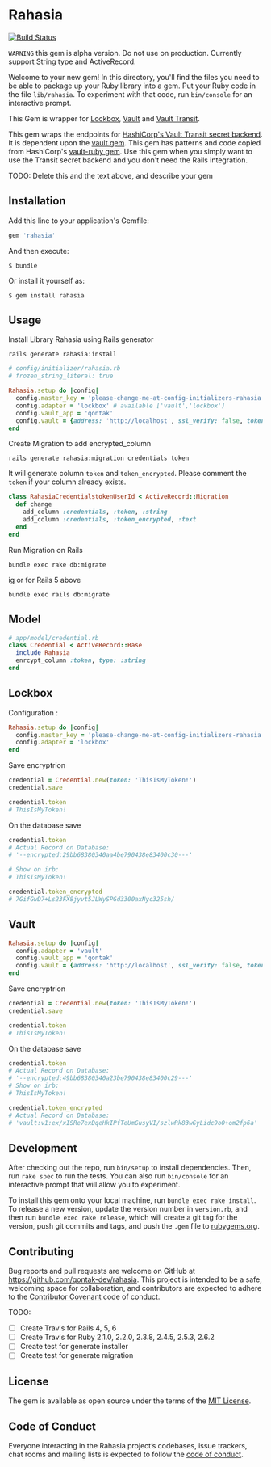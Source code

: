 # Rahasia

[![Build Status](https://travis-ci.org/qontak-dev/rahasia.svg?branch=master)](https://travis-ci.org/qontak-dev/rahasia)

`WARNING` this gem is alpha version. Do not use on production. Currently support String type and ActiveRecord.

Welcome to your new gem! In this directory, you'll find the files you need to be able to package up your Ruby library into a gem. Put your Ruby code in the file `lib/rahasia`. To experiment with that code, run `bin/console` for an interactive prompt.

This Gem is wrapper for [Lockbox](https://github.com/ankane/lockbox), [Vault](https://github.com/hashicorp/vault-ruby) and [Vault Transit](https://github.com/jgaxn/vault-transit).

This gem wraps the endpoints for [HashiCorp's Vault Transit secret backend](https://www.vaultproject.io/docs/secrets/transit/). It is dependent upon the [vault gem](https://github.com/hashicorp/vault-ruby). This gem has patterns and code copied from HashiCorp's [vault-ruby gem](https://github.com/hashicorp/vault-rails). Use this gem when you simply want to use the Transit secret backend and you don't need the Rails integration.

TODO: Delete this and the text above, and describe your gem

## Installation

Add this line to your application's Gemfile:

```ruby
gem 'rahasia'
```

And then execute:

    $ bundle

Or install it yourself as:

    $ gem install rahasia

## Usage

Install Library Rahasia using Rails generator

```
rails generate rahasia:install
```

```ruby
# config/initializer/rahasia.rb
# frozen_string_literal: true

Rahasia.setup do |config|
  config.master_key = 'please-change-me-at-config-initializers-rahasia' # SecureRandom.hex(32)
  config.adapter = 'lockbox' # available ['vault','lockbox']
  config.vault_app = 'qontak'
  config.vault = {address: 'http://localhost', ssl_verify: false, token: 'token'}
end
```

Create Migration to add encrypted_column

```
rails generate rahasia:migration credentials token
```

It will generate column `token` and `token_encrypted`. Please comment the `token` if your column already exists.

```ruby
class RahasiaCredentialstokenUserId < ActiveRecord::Migration
  def change
    add_column :credentials, :token, :string
    add_column :credentials, :token_encrypted, :text
  end
end
```

Run Migration on Rails

```
bundle exec rake db:migrate
```
ig
or for Rails 5 above

```
bundle exec rails db:migrate
```

## Model

```ruby
# app/model/credential.rb
class Credential < ActiveRecord::Base
  include Rahasia
  enrcypt_column :token, type: :string
end
```
## Lockbox

Configuration :
```ruby
Rahasia.setup do |config|
  config.master_key = 'please-change-me-at-config-initializers-rahasia'
  config.adapter = 'lockbox'
end
```

Save encryptrion
```ruby
credential = Credential.new(token: 'ThisIsMyToken!')
credential.save

credential.token
# ThisIsMyToken!
```

On the database save

```ruby
credential.token
# Actual Record on Database:
# '--encrypted:29bb68380340aa4be790438e83400c30---'

# Show on irb:
# ThisIsMyToken!

credential.token_encrypted
# 7GifGwD7+Ls23FX8jyvt5JLWySPGd3300axNyc325sh/
```
## Vault

```ruby
Rahasia.setup do |config|
  config.adapter = 'vault'
  config.vault_app = 'qontak'
  config.vault = {address: 'http://localhost', ssl_verify: false, token: 'token'}
end
```

Save encryptrion
```ruby
credential = Credential.new(token: 'ThisIsMyToken!')
credential.save

credential.token
# ThisIsMyToken!
```

On the database save
```ruby
credential.token
# Actual Record on Database:
# '--encrypted:49bb68380340a23be790438e83400c29---'
# Show on irb:
# ThisIsMyToken!

credential.token_encrypted
# Actual Record on Database:
# 'vault:v1:ex/xISRe7exDqeHkIPfTeUmGusyVI/szlwRk83wGyLidc9oO+om2fp6a'
```
## Development

After checking out the repo, run `bin/setup` to install dependencies. Then, run `rake spec` to run the tests. You can also run `bin/console` for an interactive prompt that will allow you to experiment.

To install this gem onto your local machine, run `bundle exec rake install`. To release a new version, update the version number in `version.rb`, and then run `bundle exec rake release`, which will create a git tag for the version, push git commits and tags, and push the `.gem` file to [rubygems.org](https://rubygems.org).

## Contributing

Bug reports and pull requests are welcome on GitHub at https://github.com/qontak-dev/rahasia. This project is intended to be a safe, welcoming space for collaboration, and contributors are expected to adhere to the [Contributor Covenant](http://contributor-covenant.org) code of conduct.

TODO:

- [ ] Create Travis for Rails 4, 5, 6
- [ ] Create Travis for Ruby 2.1.0, 2.2.0, 2.3.8, 2.4.5, 2.5.3, 2.6.2
- [ ] Create test for generate installer
- [ ] Create test for generate migration

## License

The gem is available as open source under the terms of the [MIT License](https://opensource.org/licenses/MIT).

## Code of Conduct

Everyone interacting in the Rahasia project’s codebases, issue trackers, chat rooms and mailing lists is expected to follow the [code of conduct](https://github.com/qontak-dev/rahasia/blob/master/CODE_OF_CONDUCT.md).
